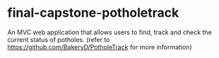 # final-capstone-potholetrack
An MVC web application that allows users to find, track and check the current status of potholes.
(refer to https://github.com/BakeryD/PotholeTrack for more information)
